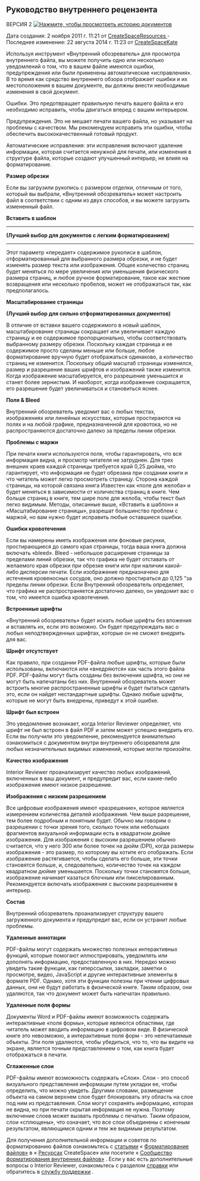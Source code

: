 ## Руководство внутреннего рецензента

ВЕРСИЯ 2  [![Нажмите, чтобы просмотреть историю документов](https://forums.createspace.com/en/community/4.0.15/images/transparent.png)](https://forums.createspace.com/en/community/docs/DOC-1771/diff?secondVersionNumber=2)

Дата создания: 2 ноября 2011 г. 11:21 от [CreateSpaceResources ](https://forums.createspace.com/en/community/people/CreateSpaceResources)- Последнее изменение: 22 августа 2014 г. 11:23 от [CreateSpaceKate](https://forums.createspace.com/en/community/people/CreateSpaceKate)

Используя инструмент «Внутренний обозреватель» для просмотра внутреннего файла, вы можете получить одно или несколько уведомлений о том, что в вашем файле имеются ошибки, предупреждения или были применены автоматические «исправления». В то время как средство внутреннего обзора отображает ошибки и их местоположения в вашем документе, вы должны внести необходимые изменения в свой документ.

 

Ошибки. Это предотвращает правильную печать вашего файла и его необходимо исправить, чтобы двигаться вперед с вашим интерьером.

 

Предупреждения. Это не мешает печати вашего файла, но указывает на проблемы с качеством. Мы рекомендуем исправить эти ошибки, чтобы обеспечить высококачественный готовый продукт.

 

Автоматические исправления: эти исправления включают удаление информации, которая считается ненужной для печати, или изменения в структуре файла, которые создают улучшенный интерьер, не влияя на форматирование.

 

**Размер обрезки**

 

Если вы загрузили рукопись с размером отделки, отличным от того, который вы выбрали, «Внутренний обозреватель» может настроить файл в соответствии с одним из двух способов, и вы можете загрузить измененный файл.

 

**Вставить в шаблон**

****

**(Лучший выбор для документов с легким форматированием)**

****

Этот параметр «передает» содержимое рукописи в шаблон, отформатированный для выбранного размера обрезки, и не будет изменять размер текста или изображения. Общее количество страниц будет меняться по мере увеличения или уменьшения физического размера страниц, и любое ручное форматирование, такое как жесткие возвращения или несколько пробелов, может не отображаться так, как предполагалось.

 

**Масштабирование страницы**

 

**(Лучший выбор для сильно отформатированных документов)**

 

В отличие от вставки вашего содержимого в новый шаблон, масштабирование страницы сокращает или увеличивает каждую страницу и ее содержимое пропорционально, чтобы соответствовать выбранному размеру обрезки. Поскольку каждая страница и ее содержимое просто сделаны меньше или больше, любое форматирование вручную будет отображаться одинаково, а количество страниц не изменится. Поскольку общий масштаб страницы изменился, размер и разрешение ваших шрифтов и изображений также изменится. Когда изображение масштабируется, его разрешение уменьшится и станет более зернистым. И наоборот, когда изображение сокращается, его разрешение будет увеличиваться и становиться яснее.

 

**Поля & Bleed**

 

Внутренний обозреватель уведомит вас о любых текстах, изображениях или линейных искусствах, которые простираются на полях и на любой графике, предназначенной для кровотока, но не распространяются достаточно далеко за пределы линии обрезки.

 

**Проблемы с маржи**

 

При печати книги используются поля, чтобы гарантировать, что вся информация видна, и просмотр читателя не затруднен. Для трех внешних краев каждой страницы требуется край 0,25 дюйма, что гарантирует, что информация не будет обрезана при создании книги и что читатель может легко просмотреть страницу. Сторона каждой страницы, на которой связана книга Известен как «поле для желоба» и будет меняться в зависимости от количества страниц в книге. Чем больше страниц в книге, тем шире поле для желоба, чтобы текст был легко видимым. Методы, описанные выше, «Вставить в шаблон» и «Масштабирование страницы», разрешат большинство проблем с маржой, но вам нужно будет исправить любые оставшиеся ошибки.

 

**Ошибки кровотечения**

 

Если вы намерены иметь изображения или фоновые рисунки, простирающиеся до самого края страницы, тогда ваша книга должна включать «bleed». Bleed - небольшое расширение страницы за пределами линий обрезки, так что графика не будет отставать от желаемого края обрезки при обрезке книги или при наличии какой-либо дисперсии печати. Если изображение предназначено для истечения кровеносных сосудов, оно должно простираться до 0,125 "за пределы линии обрезки. Если Внутренний обозреватель определяет, что графика не распространяется достаточно далеко, он уведомит вас о том, что имеется ошибка кровотечения.

 

**Встроенные шрифты**

 

«Внутренний обозреватель» будет искать любые шрифты без вложения и вставлять их, если это возможно. Он будет предупреждать вас о любых неподтвержденных шрифтах, которые он не сможет внедрить для вас.

 

**Шрифт отсутствует**

 

Как правило, при создании PDF-файла любые шрифты, которые были использованы, включаются или «внедряются» как часть этого файла PDF. PDF-файлы могут быть созданы без включения шрифта, но они не могут быть напечатаны без них. Внутренний обозреватель может встроить многие распространенные шрифты и будет пытаться сделать это, если он найдет нестандартные шрифты. Однако любые шрифты, которые не могут быть внедрены, приведут к этой ошибке.

 

**Шрифт был встроен**

 

Это уведомление возникает, когда Interior Reviewer определяет, что шрифт не был встроен в файл PDF и затем может успешно внедрить его. Если вы получили это уведомление, рекомендуется внимательно ознакомиться с документом внутри внутреннего обозревателя для любых незначительных видимых изменений, которые могли произойти.

 

**Качество изображения**

 

Interior Reviewer проанализирует качество любых изображений, включенных в ваш документ, и предупредит вас, если какие-либо изображения имеют низкое разрешение.

 

**Изображения с низким разрешением**

 

Все цифровые изображения имеют «разрешение», которое является измерением количества деталей изображения. Чем выше разрешение, тем более подробным и понятным будет. Обычно мы говорим о разрешении с точки зрения того, сколько точек или небольших фрагментов визуальной информации есть в квадратном дюйме изображения. Для изображения с высоким разрешением обычно считается, что у него 300 или более точек на дюйм (DPI), когда размеры изображения - это размер, по которому вы хотите его отображать. Если изображение растягивается, чтобы сделать его больше, эти точки становятся больше, и, следовательно, количество точек на каждом квадратном дюйме уменьшается. Поскольку точки становятся больше, изображение начинает казаться блочным или пикселированным. Рекомендуется включать изображения с высоким разрешением в интерьер.

 

**Состав**

 

Внутренний обозреватель проанализирует структуру вашего загруженного документа и предупредит вас, если он устранит любые проблемы.

 

**Удаленные аннотации**

 

PDF-файлы могут содержать множество полезных интерактивных функций, которые помогают иллюстрировать, уведомлять или дополнять информацию, предоставленную в них. Нередко можно увидеть такие функции, как гиперссылки, закладки, заметки о просмотре, видео, JavaScript и другие интерактивные элементы в формате PDF. Однако, хотя эти функции полезны при чтении цифровых данных, они не будут работать в физической книге. Таким образом, они удаляются, так что документ может быть напечатан правильно.

 

**Удаленные поля формы**

 

Документы Word и PDF-файлы имеют возможность содержать интерактивные «поля формы», которые являются областями, где читатель может вводить информацию в цифровом виде. В физической книге это невозможно, а интерактивные поля форм - это непечатаемые объекты. Эти поля удаляются, чтобы убедиться, что то, что вы видите на экране, является точным представлением о том, как книга будет отображаться в печати.

 

**Сглаженные слои**

 

PDF-файлы имеют возможность содержать «Слои». Слои - это способ визуального представления информации путем укладки ее, чтобы определить, что можно увидеть. Другими словами, размещение объекта на самом верхнем слое будет блокировать эту область на слое под ним из представления. Слои могут сохранять информацию, которая не видна, но при печати скрытая информация не нужна. Поэтому включение слоев может вызвать проблемы с печатью. Таким образом, слои «сплющены», что означает, что все слои объединены с конечным результатом, являющимся одним и тем же видимым результатом.

 

Для получения дополнительной информации и советов по форматированию файлов ознакомьтесь с [статьями](https://forums.createspace.com/en/community/community/resources/formatting_your_files?view=documents) « [Форматирование файлов»](https://forums.createspace.com/en/community/community/resources/formatting_your_files?view=documents) в « [Ресурсах](http://www.createspace.com/resources) CreateSpace» или посетите « [Сообщество форматирования внутренних файлов»](https://forums.createspace.com/en/community/community/formatting/interiorfileformatting) . Если у вас есть дополнительные вопросы о Interior Reviewer, ознакомьтесь с разделом [справки](https://www.createspace.com/Help/Index.jsp) или обратитесь в [службу поддержки](https://www.createspace.com/Member/Support.do) .